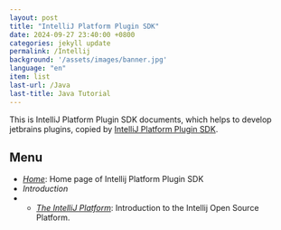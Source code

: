 ```yaml
---
layout: post
title: "IntelliJ Platform Plugin SDK"
date: 2024-09-27 23:40:00 +0800
categories: jekyll update
permalink: /Intellij
background: '/assets/images/banner.jpg'
language: "en"
item: list
last-url: /Java
last-title: Java Tutorial
---
```


This is IntelliJ Platform Plugin SDK documents, which helps to develop jetbrains plugins, copied by [IntelliJ Platform Plugin SDK][jetbrains].

## Menu
- _[Home][Home]_: Home page of Intellij Platform Plugin SDK
- _Introduction_
- - _[The IntelliJ Platform][The IntelliJ Platform]_: Introduction to the Intellij Open Source Platform.
    

[jetbrains]: https://plugins.jetbrains.com/docs/intellij/welcome.html
[Home]: /Intellij/home
[The IntelliJ Platform]: /Intellij/The-IntelliJ-Platform